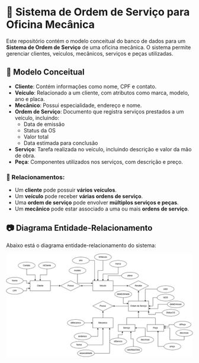 # 🚗 Sistema de Ordem de Serviço para Oficina Mecânica

Este repositório contém o modelo conceitual do banco de dados para um **Sistema de Ordem de Serviço** de uma oficina mecânica. O sistema permite gerenciar clientes, veículos, mecânicos, serviços e peças utilizadas.

## 📌 Modelo Conceitual

- **Cliente**: Contém informações como nome, CPF e contato.
- **Veículo**: Relacionado a um cliente, com atributos como marca, modelo, ano e placa.
- **Mecânico**: Possui especialidade, endereço e nome.
- **Ordem de Serviço**: Documento que registra serviços prestados a um veículo, incluindo:
  - Data de emissão
  - Status da OS
  - Valor total
  - Data estimada para conclusão
- **Serviço**: Tarefa realizada no veículo, incluindo descrição e valor da mão de obra.
- **Peça**: Componentes utilizados nos serviços, com descrição e preço.

### 🔗 Relacionamentos:

- Um **cliente** pode possuir **vários veículos**.
- Um **veículo** pode receber **várias ordens de serviço**.
- Uma **ordem de serviço** pode envolver **múltiplos serviços e peças**.
- Um **mecânico** pode estar associado a uma ou mais **ordens de serviço**.

## 📷 Diagrama Entidade-Relacionamento

Abaixo está o diagrama entidade-relacionamento do sistema:

![Diagrama ER](os.drawio.png)

